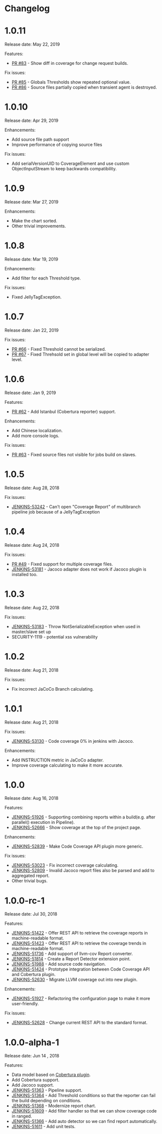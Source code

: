 Changelog
===
# 1.0.11
Release date: May 22, 2019

Features:
* [PR #83](https://github.com/jenkinsci/code-coverage-api-plugin/pull/83) - Show diff in coverage for change request builds.

Fix issues:
* [PR #85](https://github.com/jenkinsci/code-coverage-api-plugin/pull/85) - Globals Thresholds show repeated optional value.
* [PR #86](https://github.com/jenkinsci/code-coverage-api-plugin/pull/86) - Source files partially copied when transient agent is destroyed.

# 1.0.10
Release date: Apr 29, 2019

Enhancements:
* Add source file path support
* Improve performance of copying source files

Fix issues:
* Add serialVersionUID to CoverageElement and use custom ObjectInputStream to keep backwards compatibility.

# 1.0.9
Release date: Mar 27, 2019

Enhancements:
* Make the chart sorted.
* Other trivial improvements.


# 1.0.8
Release date: Mar 19, 2019

Enhancements:
* Add filter for each Threshold type.

Fix issues:
* Fixed JellyTagException.

# 1.0.7
Release date: Jan 22, 2019

Fix issues:
* [PR #66](https://github.com/jenkinsci/code-coverage-api-plugin/pull/66) - Fixed Threshold cannot be serialized.
* [PR #67](https://github.com/jenkinsci/code-coverage-api-plugin/pull/67) - Fixed Threhsold set in global level will be copied to adapter level.

# 1.0.6
Release date: Jan 9, 2019

Features:
* [PR #62](https://github.com/jenkinsci/code-coverage-api-plugin/pull/62) - Add Istanbul (Cobertura reporter) support.

Enhancements:
* Add Chinese localization.
* Add more console logs.

Fix issues:
* [PR #63](https://github.com/jenkinsci/code-coverage-api-plugin/pull/63) - Fixed source files not visible for jobs build on slaves.


# 1.0.5
Release date: Aug 28, 2018

Fix issues:
* [JENKINS-53242](https://issues.jenkins-ci.org/browse/JENKINS-53242) - Can't open "Coverage Report" of multibranch pipeline job because of a JellyTagException


# 1.0.4
Release date: Aug 24, 2018

Fix issues:
* [PR #49](https://github.com/jenkinsci/code-coverage-api-plugin/pull/49) - Fixed support for multiple coverage files.
* [JENKINS-53181](https://issues.jenkins-ci.org/browse/JENKINS-53181) - Jacoco adapter does not work if Jacoco plugin is installed too.

# 1.0.3
Release date: Aug 22, 2018

Fix issues:
* [JENKINS-53183](https://issues.jenkins-ci.org/browse/JENKINS-53183) - Throw NotSerializableException when used in master/slave set up
* SECURITY-1119 - potential xss vulnerability

# 1.0.2
Release date: Aug 21, 2018

Fix issues:
* Fix incorrect JaCoCo Branch calculating.

# 1.0.1
Release date: Aug 21, 2018

Fix issues:
* [JENKINS-53130](https://issues.jenkins-ci.org/browse/JENKINS-53130) - Code coverage 0% in jenkins with Jacoco.

Enhancements:
* Add INSTRUCTION metric in JaCoCo adapter.
* Improve coverage calculating to make it more accurate.

# 1.0.0

Release date: Aug 16, 2018

Features: 

* [JENKINS-51926](https://issues.jenkins-ci.org/browse/JENKINS-51926) - Supporting combining reports within a build(e.g. after parallel() execution in Pipeline).
* [JENKINS-52666](https://issues.jenkins-ci.org/browse/JENKINS-52666) - Show coverage at the top of the project page.

Enhancements:

* [JENKINS-52839](https://issues.jenkins-ci.org/browse/JENKINS-52839) - Make Code Coverage API plugin more generic.

Fix issues:

* [JENKINS-53023](https://issues.jenkins-ci.org/browse/JENKINS-53023) - Fix incorrect coverage calculating. 
* [JENKINS-52809](https://issues.jenkins-ci.org/browse/JENKINS-52809) - Invalid Jacoco report files also be parsed and add to aggregated report.
* Other trivial bugs.

# 1.0.0-rc-1

Release date: Jul 30, 2018

Features:

* [JENKINS-51422](https://issues.jenkins-ci.org/browse/JENKINS-51422) - Offer REST API to retrieve the coverage reports in machine-readable format.
* [JENKINS-51423](https://issues.jenkins-ci.org/browse/JENKINS-51423) - Offer REST API to retrieve the coverage trends in machine-readable format.
* [JENKINS-51736](https://issues.jenkins-ci.org/browse/JENKINS-51736) - Add support of llvm-cov Report converter.
* [JENKINS-51814](https://issues.jenkins-ci.org/browse/JENKINS-51814) - Create a Report Detector extension point.
* [JENKINS-51988](https://issues.jenkins-ci.org/browse/JENKINS-51988) - Add source code navigation.
* [JENKINS-51424](https://issues.jenkins-ci.org/browse/JENKINS-51424) - Prototype integration between Code Coverage API and Cobertura plugin.
* [JENKINS-52630](https://issues.jenkins-ci.org/browse/JENKINS-52630) - Migrate LLVM coverage out into new plugin.

Enhancements:

* [JENKINS-51927](https://issues.jenkins-ci.org/browse/JENKINS-51927) - Refactoring the configuration page to make it more user-friendly.

Fix issues:
* [JENKINS-52628](https://issues.jenkins-ci.org/browse/JENKINS-52628) - Change current REST API to the standard format.

# 1.0.0-alpha-1

Release date: Jun 14 , 2018

Features:

* Data model based on [Cobertura plugin](https://github.com/jenkinsci/cobertura-plugin).
* Add Cobertura support.
* Add Jacoco support.
* [JENKINS-51363](https://issues.jenkins-ci.org/browse/JENKINS-51363) - Pipeline support.
* [JENKINS-51364](https://issues.jenkins-ci.org/browse/JENKINS-51364) - Add Threshold conditions so that the reporter can fail the build depending on conditions.
* [JENKINS-51368](https://issues.jenkins-ci.org/browse/JENKINS-51368) - Modernize report chart.
* [JENKINS-51609](https://issues.jenkins-ci.org/browse/JENKINS-51609) - Add filter handler so that we can show coverage code in ranged.
* [JENKINS-51366](https://issues.jenkins-ci.org/browse/JENKINS-51366) - Add auto detector so we can find report automatically.
* [JENKINS-51611](https://issues.jenkins-ci.org/browse/JENKINS-51611) - Add unit tests.

